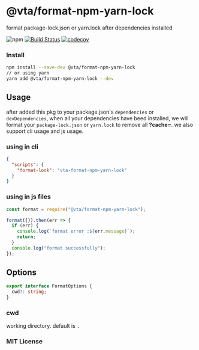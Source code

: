 # @vta/format-npm-yarn-lock

format package-lock.json or yarn.lock after dependencies installed

![npm](https://img.shields.io/npm/v/@vta/format-npm-yarn-lock)
[![Build Status](https://travis-ci.com/vta-js/format-npm-yarn-lock.svg?branch=master)](https://travis-ci.com/vta-js/format-npm-yarn-lock)
[![codecov](https://codecov.io/gh/vta-js/format-npm-yarn-lock/branch/master/graph/badge.svg)](https://codecov.io/gh/vta-js/format-npm-yarn-lock)

### Install

```bash
npm install --save-dev @vta/format-npm-yarn-lock
// or using yarn
yarn add @vta/format-npm-yarn-lock --dev
```

## Usage

after added this pkg to your package.json's `dependencies` or `devDependencies`, when all your dependencies have beed installed, we will format your `package-lock.json` or `yarn.lock` to remove all **?cache=**. we also support cli usage and js usage.

### using in cli

```json
{
  "scripts": {
    "format-lock": "vta-format-npm-yarn-lock"
  }
}
```

### using in js files

```javascript
const format = require("@vta/format-npm-yarn-lock");

format({}).then(err => {
  if (err) {
    console.log(`format error :${err.message}`);
    return;
  }
  console.log("format successfully");
});
```

## Options

```typescript
export interface FormatOptions {
  cwd?: string;
}
```

### cwd

working directory. default is `.`

### MIT License
